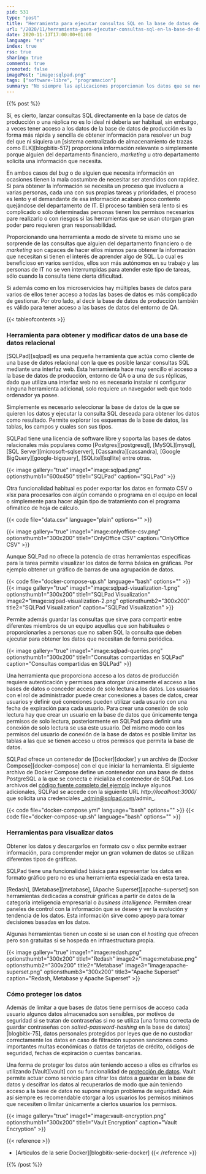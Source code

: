 ```yaml
---
pid: 531
type: "post"
title: "Herramienta para ejecutar consultas SQL en la base de datos de producción"
url: "/2020/11/herramienta-para-ejecutar-consultas-sql-en-la-base-de-datos-de-produccion/"
date: 2020-11-13T17:00:00+01:00
language: "es"
index: true
rss: true
sharing: true
comments: true
promoted: false
imagePost: "image:sqlpad.png"
tags: ["software-libre", "programacion"]
summary: "No siempre las aplicaciones proporcionan los datos que se necesitan. A veces para obtener cierta información de forma puntual o para corregir un dato que no se puede hacer desde la aplicación es necesario lanzar una consulta SQL a la base de datos relacional. Esto no es lo ideal, simplemente en ocasiones es lo más simple y rápido. Por otro lado, para tareas de análisis algunos usuarios necesitan una forma de tener acceso a los datos y obtener gráficas para analizarlos. En el artículo comento varias herramientas para tener acceso a las diferentes bases de datos ya sean de producción o del entorno de QA."
---
```


{{% post %}}

Sí, es cierto, lanzar consultas SQL directamente en la base de datos de producción o una réplica no es lo ideal ni debería ser habitual, sin embargo, a veces tener acceso a los datos de la base de datos de producción es la forma más rápida y sencilla de obtener información para resolver un _bug_ del que ni siquiera un [sistema centralizado de almacenamiento de trazas como ELK][blogbitix-517] proporciona información relevante o simplemente porque alguien del departamento financiero, _marketing_ u otro departamento solicita una información que necesita.

En ambos casos del _bug_ o de alguien que necesita información en ocasiones tienen la mala costumbre de necesitar ser atendidos con rapidez. Si para obtener la información se necesita un proceso que involucra a varias personas, cada una con sus propias tareas y prioridades, el proceso es lento y el demandante de esa información acabará poco contento quejándose del departamento de IT. El proceso también será lento si es complicado o sólo determinadas personas tienen los permisos necesarios pare realizarlo o con riesgos si las herramientas que se usan otorgan gran poder pero requieren gran responsabilidad.

Proporcionando una herramienta a modo de sírvete tú mismo uno se sorprende de las consultas que alguien del departamento financiero o de _marketing_ son capaces de hacer ellos mismos para obtener la información que necesitan si tienen el interés de aprender algo de SQL. Lo cual es beneficioso en varios sentidos, ellos son más autónomos en su trabajo y las personas de IT no se ven interrumpidas para atender este tipo de tareas, sólo cuando la consulta tiene cierta dificultad.

Si además como en los microservicios hay múltiples bases de datos para varios de ellos tener acceso a todas las bases de datos es más complicado de gestionar. Por otro lado, al decir la base de datos de producción también es válido para tener acceso a las bases de datos del entorno de QA.

{{< tableofcontents >}}

### Herramienta para obtener y modificar datos de una base de datos relacional

[SQLPad][sqlpad] es una pequeña herramienta que actúa como cliente de una base de datos relacional con la que es posible lanzar consultas SQL mediante una interfaz web. Esta herramienta hace muy sencillo el acceso a la base de datos de producción, entorno de QA o a una de sus réplicas, dado que utiliza una interfaz web no es necesario instalar ni configurar ninguna herramienta adicional, solo requiere un navegador web que todo ordenador ya posee.

Simplemente es necesario seleccionar la base de datos de la que se quieren los datos y ejecutar la consulta SQL deseada para obtener los datos como resultado. Permite explorar los esquemas de la base de datos, las tablas, los campos y cuales son sus tipos.

SQLPad tiene una licencia de software libre y soporta las bases de datos relacionales más populares como [Postgres][postgresql], [MySQL][mysql], [SQL Server][microsoft-sqlserver], [Cassandra][cassandra], [Google BigQuery][google-bigquery], [SQLite][sqllite] entre otras.

{{< image
    gallery="true"
    image1="image:sqlpad.png" optionsthumb1="600x450" title1="SQLPad"
    caption="SQLPad" >}}

Otra funcionalidad habitual es poder exportar los datos en formato CSV o xlsx para procesarlos con algún comando o programa en el equipo en local o simplemente para hacer algún tipo de tratamiento con el programa ofimático de hoja de cálculo.

{{< code file="data.csv" language="plain" options="" >}}

{{< image
    gallery="true"
    image1="image:onlyoffice-csv.png" optionsthumb1="300x200" title1="OnlyOffice CSV"
    caption="OnlyOffice CSV" >}}

Aunque SQLPad no ofrece la potencia de otras herramientas específicas para la tarea permite visualizar los datos de forma básica en gráficas. Por ejemplo obtener un gráfico de barras de una agrupación de datos.

{{< code file="docker-compose-up.sh" language="bash" options="" >}}
{{< image
    gallery="true"
    image1="image:sqlpad-visualization-1.png" optionsthumb1="300x200" title1="SQLPad Visualization"
    image2="image:sqlpad-visualization-2.png" optionsthumb2="300x200" title2="SQLPad Visualization"
    caption="SQLPad Visualization" >}}

Permite además guardar las consultas que sirve para compartir entre diferentes miembros de un equipo aquellas que son habituales o proporcionarles a personas que no saben SQL la consulta que deben ejecutar para obtener los datos que necesitan de forma periódica.

{{< image
    gallery="true"
    image1="image:sqlpad-queries.png" optionsthumb1="300x200" title1="Consultas compartidas en SQLPad"
    caption="Consultas compartidas en SQLPad" >}}

Una herramienta que proporciona acceso a los datos de producción requiere autenticación y permisos para otorgar únicamente el acceso a las bases de datos o conceder acceso de solo lectura a los datos. Los usuarios con el rol de administrador puede crear conexiones a bases de datos, crear usuarios y definir qué conexiones pueden utilizar cada usuario con una fecha de expiración para cada usuario. Para crear una conexión de solo lectura hay que crear un usuario en la base de datos que únicamente tenga permisos de solo lectura, posteriormente en SQLPad para definir una conexión de solo lectura se usa este usuario. Del mismo modo con los permisos del usuario de conexión de la base de datos es posible limitar las tablas a las que se tienen acceso u otros permisos que permita la base de datos.

SQLPad ofrece un contenedor de [Docker][docker] y un archivo de [Docker Compose][docker-compose] con el que iniciar la herramienta. El siguiente archivo de Docker Compose define un contenedor con una base de datos PostgreSQL a la que se conecta e inicializa el contenedor de SQLPad. Los archivos del [código fuente completo del ejemplo](https://github.com/sqlpad/sqlpad/tree/master/docker-examples/postgres-docker-compose) incluye algunos adicionales, SQLPad se accede con la siguiente URL _http:\/\/localhost:3000/_ que solicita una credenciales _admin@sqlpad.com/admin_.

{{< code file="docker-compose.yml" language="bash" options="" >}}
{{< code file="docker-compose-up.sh" language="bash" options="" >}}

### Herramientas para visualizar datos

Obtener los datos y descargarlos en formato csv o xlsx permite extraer información, para comprender mejor un gran volumen de datos se utilizan diferentes tipos de gráficas.

SQLPad tiene una funcionalidad básica para representar los datos en formato gráfico pero no es una herramienta especializada en esta tarea. 

[Redash], [Metabase][metabase], [Apache Superset][apache-superset] son herramientas dedicadas a construir gráficas a partir de datos de la categoría inteligencia empresarial o _business intelligence_. Permiten crear paneles de control con la información que se desee y ver la evolución y tendencia de los datos. Esta información sirve como apoyo para tomar decisiones basadas en los datos.

Algunas herramientas tienen un coste si se usan con el _hosting_ que ofrecen pero son gratuitas si se hospeda en infraestructura propia.

{{< image
    gallery="true"
    image1="image:redash.png" optionsthumb1="300x200" title1="Redash"
    image2="image:metabase.png" optionsthumb2="300x200" title2="Metabase"
    image3="image:apache-superset.png" optionsthumb3="300x200" title3="Apache Superset"
    caption="Redash, Metabase y Apache Superset" >}}

### Cómo proteger los datos

Además de limitar a que bases de datos tiene permisos de acceso cada usuario algunos datos almacenados son sensibles, por motivos de seguridad si se tratan de contraseñas si no se utiliza [una forma correcta de guardar contraseñas con _salted-password-hashing_ en la base de datos][blogbitix-75], datos personales protegidos por leyes que de no custodiar correctamente los datos en caso de filtración suponen sanciones como importantes multas económicas o datos de tarjetas de crédito, códigos de seguridad, fechas de expiración o cuentas bancarias.

Una forma de proteger los datos aún teniendo acceso a ellos es cifrarlos es utilizando [Vault][vault] con su funcionalidad de [protección de datos](https://www.hashicorp.com/products/vault/data-protection). Vault permite actuar como servicio para cifrar los datos a guardar en la base de datos y descifrar los datos al recuperarlos de modo que aún teniendo acceso a la base de datos no supone ningún problema de seguridad. Aún así siempre es recomendable otorgar a los usuarios los permisos mínimos que necesiten o limitar únicamente a ciertos usuarios los permisos.

{{< image
    gallery="true"
    image1="image:vault-encryption.png" optionsthumb1="300x200" title1="Vault Encryption"
    caption="Vault Encryption" >}}

{{< reference >}}
* [Artículos de la serie Docker][blogbitix-serie-docker]
{{< /reference >}}

{{% /post %}}
